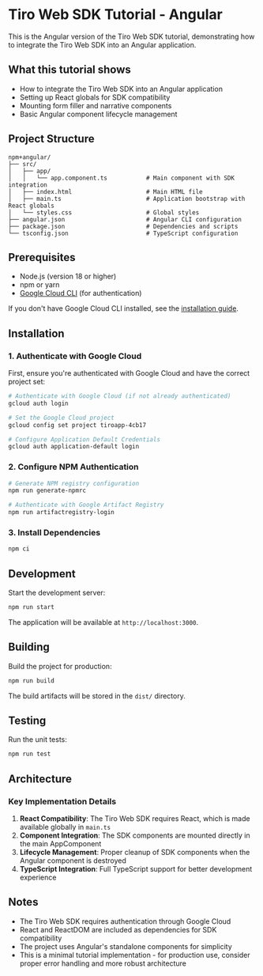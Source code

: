 # Tiro Web SDK Tutorial - Angular

This is the Angular version of the Tiro Web SDK tutorial, demonstrating how to integrate the Tiro Web SDK into an Angular application.

## What this tutorial shows

- How to integrate the Tiro Web SDK into an Angular application
- Setting up React globals for SDK compatibility
- Mounting form filler and narrative components
- Basic Angular component lifecycle management

## Project Structure

```
npm+angular/
├── src/
│   ├── app/
│   │   └── app.component.ts           # Main component with SDK integration
│   ├── index.html                     # Main HTML file
│   ├── main.ts                        # Application bootstrap with React globals
│   └── styles.css                     # Global styles
├── angular.json                       # Angular CLI configuration
├── package.json                       # Dependencies and scripts
└── tsconfig.json                      # TypeScript configuration
```

## Prerequisites

- Node.js (version 18 or higher)
- npm or yarn
- [Google Cloud CLI](https://cloud.google.com/sdk/docs/install) (for authentication)

If you don't have Google Cloud CLI installed, see the [installation guide](https://cloud.google.com/sdk/docs/install).

## Installation

### 1. Authenticate with Google Cloud

First, ensure you're authenticated with Google Cloud and have the correct project set:

```bash
# Authenticate with Google Cloud (if not already authenticated)
gcloud auth login

# Set the Google Cloud project
gcloud config set project tiroapp-4cb17

# Configure Application Default Credentials
gcloud auth application-default login
```

### 2. Configure NPM Authentication

```bash
# Generate NPM registry configuration
npm run generate-npmrc

# Authenticate with Google Artifact Registry
npm run artifactregistry-login
```

### 3. Install Dependencies

```bash
npm ci
```

## Development

Start the development server:
```bash
npm run start
```

The application will be available at `http://localhost:3000`.

## Building

Build the project for production:
```bash
npm run build
```

The build artifacts will be stored in the `dist/` directory.

## Testing

Run the unit tests:
```bash
npm run test
```

## Architecture

### Key Implementation Details

1. **React Compatibility**: The Tiro Web SDK requires React, which is made available globally in `main.ts`
2. **Component Integration**: The SDK components are mounted directly in the main AppComponent
3. **Lifecycle Management**: Proper cleanup of SDK components when the Angular component is destroyed
4. **TypeScript Integration**: Full TypeScript support for better development experience

## Notes

- The Tiro Web SDK requires authentication through Google Cloud
- React and ReactDOM are included as dependencies for SDK compatibility
- The project uses Angular's standalone components for simplicity
- This is a minimal tutorial implementation - for production use, consider proper error handling and more robust architecture